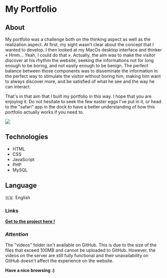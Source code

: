 # My Portfolio

## About

My portfolio was a challenge both on the thinking aspect as well as the realization aspect. At first, my sight wasn’t clear about the concept that I wanted to develop. I then looked at my MacOs desktop interface and thinker « Hmm… Yeah, I could do that ». Actually, the aim was to make the visitor discover at his rhythm the website, seeking the informations not for long enough to be boring, and not easily enough to be benign. The perfect balance between those components was to disseminate the information in the perfect way to stimulate the visitor without boring him, making him want to always discover more, and be satisfied of what he see and the way he can interact.

That's in that aim that I built my portfolio in this way. I hope that you are enjoying it. Do not hesitate to seek the few easter eggs I've put in it, or head to the "safari" app in the dock to have a better understanding of how this portfolio actually works if you need to.

![](https://media0.giphy.com/media/L4fCam4mCToYp6mHjr/giphy.gif)

## Technologies

* HTML
* CSS
* JavaScript
* PHP
* MySQL

## Language

🇬🇧 &nbsp;English

### Links

**[Get to the project here !](https://loice5.github.io/portfolio/)**

### *Attention*

The "videos" folder isn't available on GitHub. This is due to the size of the files that exceed 100MB and cannot be uploaded to GitHub. However, the videos on the server are still fully functional and their unavailability on GitHub doesn't affect the experience on the website.

**Have a nice browsing :)**
